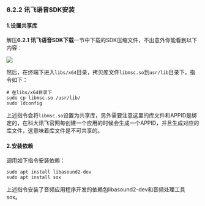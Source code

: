 ### 6.2.2 讯飞语音SDK安装

#### 1.设置共享库

解压**6.2.1 讯飞语音SDK下载**一节中下载的SDK压缩文件，不出意外你能看到以下内容：

![](/assets/image-20240303194205497.png)

然后，在终端下进入`libs/x64`目录，拷贝库文件`libmsc.so`到`usr/lib`目录下，指令如下：

```
# 在libs/x64目录下
sudo cp libmsc.so /usr/lib/
sudo ldconfig
```

上述指令会将`libmsc.so`设置为共享库，另外需要注意这里的库文件和APPID是绑定的，在科大讯飞官网每创建一个应用的时候会生成一个APPID，并且生成对应的库文件，这意味着库文件是不可共享的。

#### 2.安装依赖

调用如下指令安装依赖：

```
sudo apt install libasound2-dev
sudo apt install sox
```

上述指令安装了音频应用程序开发的依赖包libasound2-dev和音频处理工具sox。


